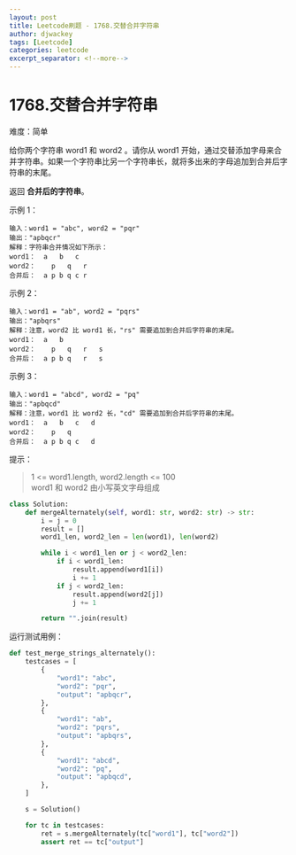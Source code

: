 ```yaml
---
layout: post
title: Leetcode刷题 - 1768.交替合并字符串
author: djwackey
tags: [Leetcode]
categories: leetcode
excerpt_separator: <!--more-->
---
```


# 1768.交替合并字符串

难度：简单

给你两个字符串 word1 和 word2 。请你从 word1 开始，通过交替添加字母来合并字符串。如果一个字符串比另一个字符串长，就将多出来的字母追加到合并后字符串的末尾。

返回 **合并后的字符串**。
<!--more-->

示例 1：

```shell
输入：word1 = "abc", word2 = "pqr"
输出："apbqcr"
解释：字符串合并情况如下所示：
word1：  a   b   c
word2：    p   q   r
合并后：  a p b q c r
```

示例 2：

```shell
输入：word1 = "ab", word2 = "pqrs"
输出："apbqrs"
解释：注意，word2 比 word1 长，"rs" 需要追加到合并后字符串的末尾。
word1：  a   b 
word2：    p   q   r   s
合并后：  a p b q   r   s
```

示例 3：

```shell
输入：word1 = "abcd", word2 = "pq"
输出："apbqcd"
解释：注意，word1 比 word2 长，"cd" 需要追加到合并后字符串的末尾。
word1：  a   b   c   d
word2：    p   q 
合并后：  a p b q c   d
```

提示：
>1 <= word1.length, word2.length <= 100<br>
>word1 和 word2 由小写英文字母组成

```python
class Solution:
    def mergeAlternately(self, word1: str, word2: str) -> str:
        i = j = 0
        result = []
        word1_len, word2_len = len(word1), len(word2)

        while i < word1_len or j < word2_len:
            if i < word1_len:
                result.append(word1[i])
                i += 1
            if j < word2_len:
                result.append(word2[j])
                j += 1

        return "".join(result)
```

运行测试用例：

```python
def test_merge_strings_alternately():
    testcases = [
        {
            "word1": "abc",
            "word2": "pqr",
            "output": "apbqcr",
        },
        {
            "word1": "ab",
            "word2": "pqrs",
            "output": "apbqrs",
        },
        {
            "word1": "abcd",
            "word2": "pq",
            "output": "apbqcd",
        },
    ]

    s = Solution()

    for tc in testcases:
        ret = s.mergeAlternately(tc["word1"], tc["word2"])
        assert ret == tc["output"]
```
